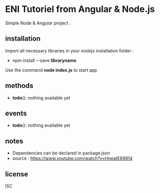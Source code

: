 ENI Tutoriel from Angular & Node.js
=====

Simple Node & Angular project . 


installation
-----

Import all necessary libraries in your nodejs installation folder : 
- npm install --save **libraryname**

Use the command **node index.js** to start app



methods
-----

- **todo**(): nothing available yet


events
----- 

- **todo**(): nothing available yet


notes
-----

- Dependencies can be declared in package.json
- source : https://www.youtube.com/watch?v=HneatE69814

license
---

ISC
